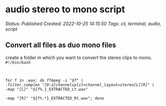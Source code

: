 # audio stereo to mono script

_Status: Published_
_Created: 2022-10-25 14:15:50_
_Tags: cli, terminal, audio, script_

## Convert all files as duo mono files
create a folder in which you want to convert the stereo clips to mono.
<code>
#!/bin/bash

for f in *.wav; do ffmpeg -i "$f" \
-filter_complex "[0:a]channelsplit=channel_layout=stereo[L][R]" \
-map "[L]" "${f%.*}_EXTRACTED_Lt.wav" \
-map "[R]" "${f%.*}_EXTRACTED_Rt.wav"; done
</code>